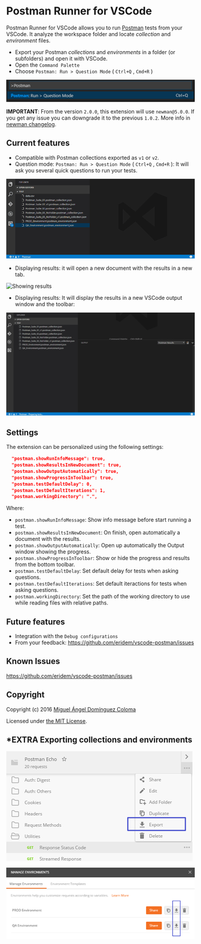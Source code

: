 # Postman Runner for VSCode

Postman Runner for VSCode allows you to run [Postman](https://www.getpostman.com/) tests from your VSCode. It analyze the workspace folder and locate *collection* and *environment* files.

- Export your Postman *collections* and *environments* in a folder (or subfolders) and open it with VSCode.
- Open the `Command Palette`
- Choose `Postman: Run > Question Mode` ( `Ctrl+Q` , `Cmd+R` )

![Command palette image](https://raw.githubusercontent.com/eridem/vscode-postman/master/images/command-palette.png)

**IMPORTANT**: From the version `2.0.0`, this extension will use `newman@5.0.0`. If you get any issue you can downgrade it to the previous `1.0.2`. More info in [newman changelog](https://github.com/postmanlabs/newman/blob/develop/MIGRATION.md#migrating-from-v4-to-v5).

## Current features

- Compatible with Postman collections exported as `v1` or `v2`.
- Question mode: `Postman: Run > Question Mode` ( `Ctrl+Q` , `Cmd+R` ): It will ask you several quick questions to run your tests.

![Toolbar choosing](https://raw.githubusercontent.com/eridem/vscode-postman/master/images/toolbar-choosing.gif)

- Displaying results: it will open a new document with the results in a new tab.

![Showing results](https://raw.githubusercontent.com/eridem/vscode-postman/master/images/document-results.gif)

- Displaying results: It will display the results in a new VSCode output window and the toolbar:

![Console running](https://raw.githubusercontent.com/eridem/vscode-postman/master/images/console-running.gif)

## Settings

The extension can be personalized using the following settings:

```json
  "postman.showRunInfoMessage": true,
  "postman.showResultsInNewDocument": true,
  "postman.showOutputAutomatically": true,
  "postman.showProgressInToolbar": true,
  "postman.testDefaultDelay": 0,
  "postman.testDefaultIterations": 1,
  "postman.workingDirectory": ".",
```

Where:

- `postman.showRunInfoMessage`: Show info message before start running a test.
- `postman.showResultsInNewDocument`: On finish, open automatically a document with the results.
- `postman.showOutputAutomatically`: Open up automatically the Output window showing the progress.
- `postman.showProgressInToolbar`: Show or hide the progress and results from the bottom toolbar.
- `postman.testDefaultDelay`: Set default delay for tests when asking questions.
- `postman.testDefaultIterations`: Set default iteractions for tests when asking questions.
- `postman.workingDirectory`: Set the path of the working directory to use while reading files with relative paths.

## Future features

- Integration with the `Debug configurations`
- From your feedback: <https://github.com/eridem/vscode-postman/issues>

## Known Issues

<https://github.com/eridem/vscode-postman/issues>

## Copyright

Copyright (c) 2016 [Miguel Ángel Domínguez Coloma](http://eridem.net)

Licensed under [the MIT License](./LICENSE.md).

## *EXTRA Exporting collections and environments

![Exporting collections image](https://raw.githubusercontent.com/eridem/vscode-postman/master/images/export-collection.png)

![Exporting environments image](https://raw.githubusercontent.com/eridem/vscode-postman/master/images/export-environments.png)
